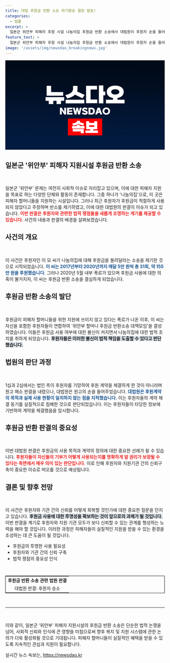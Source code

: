 ```yaml
---
title: 대법 후원금 반환 소송 파기환송 결정 발표!
categories:
  - 법률
excerpt: >
  일본군 위안부 피해자 후원 시설 나눔의집 후원금 반환 소송에서 대법원이 후원자 손을 들어주며 논란이 촉발됐다. 이 씨는 내부 폭로 후 후원금이 피해자들에게 사용되지 않았다고 주장, 상고심에서 승소했다.
feature_text: >
  일본군 위안부 피해자 후원 시설 나눔의집 후원금 반환 소송에서 대법원이 후원자 손을 들어주며 논란이 촉발됐다. 이 씨는 내부 폭로 후 후원금이 피해자들에게 사용되지 않았다고 주장, 상고심에서 승소했다.
image: '/assets/img/newsdao_breakingnews.jpg'
---
```


<p><img src="/assets/img/newsdao_breakingnews.jpg" alt="cryptoinkorea 속보" /></p>

<h2 data-ke-size="size26">일본군 '위안부' 피해자 지원시설 후원금 반환 소송</h2>

<p data-ke-size="size16">&nbsp;</p>

<p data-ke-size="size16">일본군 '위안부' 문제는 여전히 사회적 이슈로 자리잡고 있으며, 이에 대한 피해자 지원을 목표로 하는 다양한 단체와 활동이 존재합니다. 그중 하나가 '나눔의집'으로, 이 곳은 피해자 할머니들을 지원하는 시설입니다. 그러나 최근 후원자가 후원금이 적절하게 사용되지 않았다고 주장하며 반소를 제기하였고, 이에 대한 대법원의 판결이 이슈가 되고 있습니다. <b><span style="color: #ee2323;">이번 판결은 후원자와 관련한 법적 쟁점들을 새롭게 조명하는 계기를 제공할 수 있습니다.</span></b> 사건의 내용과 판결의 배경을 살펴보겠습니다.</p>

<h2 data-ke-size="size26">사건의 개요</h2>

<p data-ke-size="size16">&nbsp;</p>

<p data-ke-size="size16">이 사건은 후원자인 이 모 씨가 나눔의집에 대해 후원금을 돌려달라는 소송을 제기한 것으로 시작되었습니다. <b><span style="color: #1a5490;">이 씨는 2017년부터 2020년까지 매달 5만 원씩 총 31회, 약 155만 원을 후원했습니다.</span></b> 그러나 2020년 5월 내부 폭로가 있으며 후원금 사용에 대한 의혹이 불거지자, 이 씨는 후원금 반환 소송을 결심하게 되었습니다.</p>

<h2 data-ke-size="size26">후원금 반환 소송의 발단</h2>

<p data-ke-size="size16">&nbsp;</p>

<p data-ke-size="size16">후원금이 피해자 할머니들을 위한 지원에 쓰이지 않고 있다는 폭로가 나온 이후, 이 씨는 자신을 포함한 후원자들이 연합하여 '위안부 할머니 후원금 반환소송 대책모임'을 결성하였습니다. 이들은 후원금 사용 여부에 대한 불신이 커지면서 나눔의집에 대한 법적 조치를 취하게 되었습니다. <b><span style="background-color: #21538527;">후원자들은 이러한 불신이 법적 책임을 도출할 수 있다고 판단했습니다.</span></b></p>

<h2 data-ke-size="size26">법원의 판단 과정</h2>

<p data-ke-size="size16">&nbsp;</p>

<p data-ke-size="size16">1심과 2심에서는 법인 측이 후원자를 기망하여 후원 계약을 체결하게 한 것이 아니라며 원고 패소 판결을 내렸으나, 대법원은 원고의 손을 들어주었습니다. <b><span style="color: #1a5490;">대법원은 후원계약의 목적과 실제 사용 현황이 일치하지 않는 점을 지적했습니다.</span></b> 이는 후원자들의 계약 체결 동기를 실질적으로 침해한 것으로 판단되었습니다. 이는 후원자들이 타당한 정보에 기반하여 계약을 체결했음을 암시합니다.</p>

<h2 data-ke-size="size26">후원금 반환 판결의 중요성</h2>

<p data-ke-size="size16">&nbsp;</p>

<p data-ke-size="size16">이번 대법원 판결은 후원금의 사용 목적과 계약의 정의에 대한 중요한 선례가 될 수 있습니다. <b><span style="color: #ee2323;">후원자들이 자신들의 기부가 어떻게 사용되는지를 명확하게 알 권리가 보장될 수 있다는 측면에서 매우 의미 있는 판단입니다.</span></b> 이로 인해 후원자와 지원기관 간의 신뢰구축이 중요한 이슈로 떠오를 것으로 예상됩니다.</p>

<h2 data-ke-size="size26">결론 및 향후 전망</h2>

<p data-ke-size="size16">&nbsp;</p>

<p data-ke-size="size16">이 사건은 후원자와 기관 간의 신뢰를 어떻게 회복할 것인가에 대한 중요한 질문을 던지고 있습니다. <b><span style="background-color: #21538527;">후원금 사용에 대한 투명성을 확보하는 것이 앞으로의 과제가 될 것입니다.</span></b> 이번 판결을 계기로 후원자와 지원 기관 모두가 보다 신뢰할 수 있는 관계를 형성하는 노력을 해야 할 것입니다. 이러한 과정은 피해자들이 실질적인 지원을 받을 수 있는 환경을 조성하는 데 큰 도움이 될 것입니다.</p>

<ul>
    <li>후원금의 투명한 사용 필요성</li>
    <li>후원자와 기관 간의 신뢰 구축</li>
    <li>법적 쟁점의 중요성 인식</li>
</ul>

<p data-ke-size="size16">&nbsp;</p>

<table style="width: 100%; border: 1px solid #000;">
    <tr>
        <td style="text-align: center; height: 17px;"><b>후원금 반환 소송 관련 법원 판결</b></td>
    </tr>
    <tr>
        <td style="text-align: center; height: 17px;">대법원 판결: 후원자 승소</td>
    </tr>
</table>

<p data-ke-size="size16">&nbsp;</p>

<hr/> 

<p data-ke-size="size16">&nbsp;</p>

<p data-ke-size="size16">이와 같이, 일본군 ‘위안부’ 피해자 지원시설의 후원금 반환 소송은 단순한 법적 논쟁을 넘어, 사회적 신뢰와 인식에 큰 영향을 미침으로써 향후 복지 및 지원 시스템에 관한 논의가 더욱 활성화될 것으로 기대됩니다. 피해자 할머니들이 실질적인 혜택을 받을 수 있도록 지속적인 관심과 지원이 필요합니다.</p>
실시간 뉴스 속보는, <a href="https://newsdao.kr" rel="dofollow">https://newsdao.kr</a>


